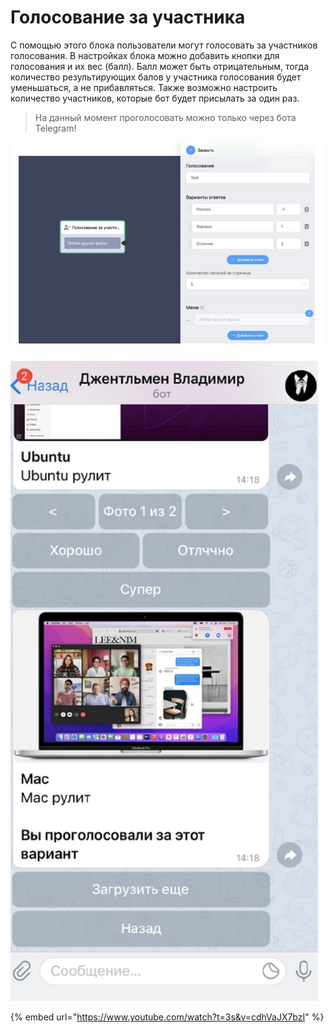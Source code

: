 # Голосование за участника



С помощью этого блока пользователи могут голосовать за участников голосования. В настройках блока можно добавить кнопки для голосования и их вес (балл). Балл может быть отрицательным, тогда количество результирующих балов у участника голосования будет уменьшаться, а не прибавляться. Также возможно настроить количество участников, которые бот будет присылать за один раз.

> На данный момент проголосовать можно только через бота Telegram!

![](../../.gitbook/assets/блок5.1.png)

![](../../.gitbook/assets/блок5.22.png)

{% embed url="https://www.youtube.com/watch?t=3s&v=cdhVaJX7bzI" %}
